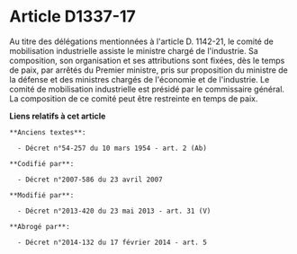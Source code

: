 # Article D1337-17

Au titre des délégations mentionnées à l'article D. 1142-21, le comité de mobilisation industrielle assiste le ministre
chargé de l'industrie. Sa composition, son organisation et ses attributions sont fixées, dès le temps de paix, par arrêtés du
Premier ministre, pris sur proposition du ministre de la défense et des ministres chargés de l'économie et de l'industrie. Le
comité de mobilisation industrielle est présidé par le commissaire général. La composition de ce comité peut être restreinte
en temps de paix.

**Liens relatifs à cet article**

	**Anciens textes**:

	  - Décret n°54-257 du 10 mars 1954 - art. 2 (Ab)

	**Codifié par**:

	  - Décret n°2007-586 du 23 avril 2007

	**Modifié par**:

	  - Décret n°2013-420 du 23 mai 2013 - art. 31 (V)

	**Abrogé par**:

	  - Décret n°2014-132 du 17 février 2014 - art. 5
